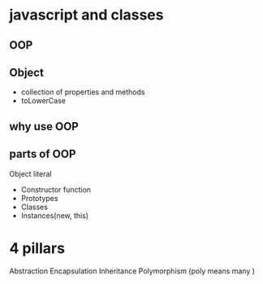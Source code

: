 # javascript and classes

## OOP 

## Object
- collection of properties and methods
- toLowerCase

## why use OOP

## parts of OOP
Object literal

- Constructor function
- Prototypes
- Classes
- Instances(new, this)


# 4 pillars
Abstraction
Encapsulation
Inheritance
Polymorphism (poly means many )